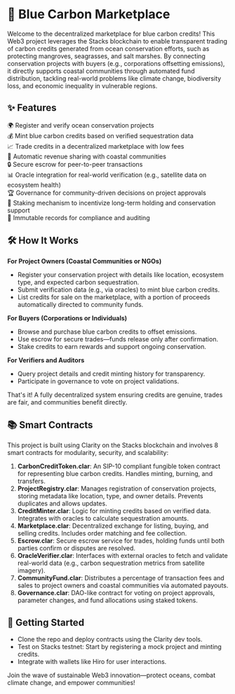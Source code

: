 # 🌊 Blue Carbon Marketplace

Welcome to the decentralized marketplace for blue carbon credits! This Web3 project leverages the Stacks blockchain to enable transparent trading of carbon credits generated from ocean conservation efforts, such as protecting mangroves, seagrasses, and salt marshes. By connecting conservation projects with buyers (e.g., corporations offsetting emissions), it directly supports coastal communities through automated fund distribution, tackling real-world problems like climate change, biodiversity loss, and economic inequality in vulnerable regions.

## ✨ Features
🌍 Register and verify ocean conservation projects  
💰 Mint blue carbon credits based on verified sequestration data  
📈 Trade credits in a decentralized marketplace with low fees  
🤝 Automatic revenue sharing with coastal communities  
🔒 Secure escrow for peer-to-peer transactions  
📊 Oracle integration for real-world verification (e.g., satellite data on ecosystem health)  
🏆 Governance for community-driven decisions on project approvals  
🔄 Staking mechanism to incentivize long-term holding and conservation support  
📝 Immutable records for compliance and auditing  

## 🛠 How It Works
**For Project Owners (Coastal Communities or NGOs)**  
- Register your conservation project with details like location, ecosystem type, and expected carbon sequestration.  
- Submit verification data (e.g., via oracles) to mint blue carbon credits.  
- List credits for sale on the marketplace, with a portion of proceeds automatically directed to community funds.  

**For Buyers (Corporations or Individuals)**  
- Browse and purchase blue carbon credits to offset emissions.  
- Use escrow for secure trades—funds release only after confirmation.  
- Stake credits to earn rewards and support ongoing conservation.  

**For Verifiers and Auditors**  
- Query project details and credit minting history for transparency.  
- Participate in governance to vote on project validations.  

That's it! A fully decentralized system ensuring credits are genuine, trades are fair, and communities benefit directly.

## 📚 Smart Contracts
This project is built using Clarity on the Stacks blockchain and involves 8 smart contracts for modularity, security, and scalability:

1. **CarbonCreditToken.clar**: An SIP-10 compliant fungible token contract for representing blue carbon credits. Handles minting, burning, and transfers.  
2. **ProjectRegistry.clar**: Manages registration of conservation projects, storing metadata like location, type, and owner details. Prevents duplicates and allows updates.  
3. **CreditMinter.clar**: Logic for minting credits based on verified data. Integrates with oracles to calculate sequestration amounts.  
4. **Marketplace.clar**: Decentralized exchange for listing, buying, and selling credits. Includes order matching and fee collection.  
5. **Escrow.clar**: Secure escrow service for trades, holding funds until both parties confirm or disputes are resolved.  
6. **OracleVerifier.clar**: Interfaces with external oracles to fetch and validate real-world data (e.g., carbon sequestration metrics from satellite imagery).  
7. **CommunityFund.clar**: Distributes a percentage of transaction fees and sales to project owners and coastal communities via automated payouts.  
8. **Governance.clar**: DAO-like contract for voting on project approvals, parameter changes, and fund allocations using staked tokens.

## 🚀 Getting Started
- Clone the repo and deploy contracts using the Clarity dev tools.  
- Test on Stacks testnet: Start by registering a mock project and minting credits.  
- Integrate with wallets like Hiro for user interactions.  

Join the wave of sustainable Web3 innovation—protect oceans, combat climate change, and empower communities!
